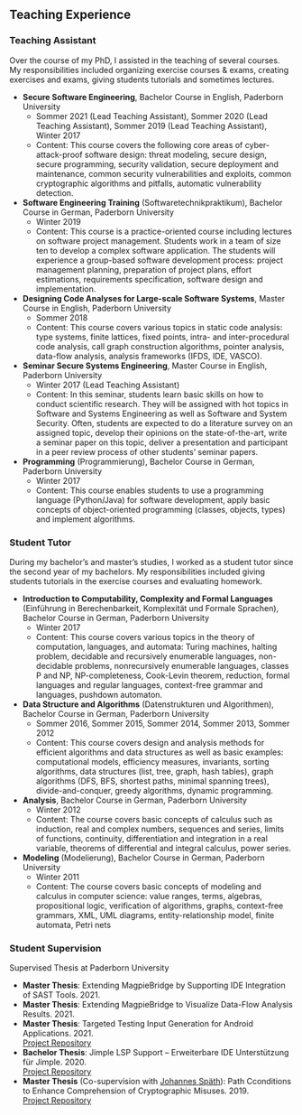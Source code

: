 ## Teaching Experience 
### Teaching Assistant
Over the course of my PhD, I assisted in the teaching of several courses. My responsibilities included organizing exercise courses & exams, creating exercises and exams, giving students tutorials and sometimes lectures.
- **Secure Software Engineering**, Bachelor Course in English, Paderborn University
  - Sommer 2021 (Lead Teaching Assistant), Sommer 2020 (Lead Teaching Assistant), Sommer 2019 (Lead Teaching Assistant), Winter 2017
  - Content: This course covers the following core areas of cyber-attack-proof software design: threat modeling, secure design, secure programming, security validation, secure deployment and maintenance, common security vulnerabilities and exploits, common cryptographic algorithms and pitfalls, automatic vulnerability detection.
- **Software Engineering Training** (Softwaretechnikpraktikum), Bachelor Course in German, Paderborn University
  - Winter 2019
  - Content: This course is a practice-oriented course including lectures on software project management. Students work in a team of size ten to develop a complex software application. The students will experience a group-based software development process: project management planning, preparation of project plans, effort estimations, requirements specification, software design and implementation.
- **Designing Code Analyses for Large-scale Software Systems**, Master Course in English, Paderborn University
  - Sommer 2018
  - Content: This course covers various topics in static code analysis: type systems, finite lattices, fixed points, intra- and inter-procedural code analysis, call graph construction algorithms, pointer analysis, data-flow analysis, analysis frameworks (IFDS, IDE, VASCO).
- **Seminar Secure Systems Engineering**, Master Course in English, Paderborn University
    - Winter 2017 (Lead Teaching Assistant)
    - Content: In this seminar, students learn basic skills on how to conduct scientific research. They will be assigned with hot topics in Software and Systems Engineering as well as Software and System Security. Often, students are expected to do a literature survey on an assigned topic, develop their opinions on the state-of-the-art, write a seminar paper on this topic, deliver a presentation and participant in a peer review process of other students’ seminar papers.
- **Programming** (Programmierung), Bachelor Course in German, Paderborn University
    - Winter 2017
    - Content: This course enables students to use a programming language (Python/Java) for software development, apply basic concepts of object-oriented programming (classes, objects, types) and implement algorithms.

### Student Tutor 
During my bachelor’s and master’s studies, I worked as a student tutor since the second year of my bachelors. My responsibilities included giving students tutorials in the exercise courses and evaluating homework.
- **Introduction to Computability, Complexity and Formal Languages** (Einführung in Berechenbarkeit, Komplexität und Formale Sprachen), Bachelor Course in German, Paderborn University
  - Winter 2017
  - Content: This course covers various topics in the theory of computation, languages, and automata: Turing machines, halting problem, decidable and recursively enumerable languages, non-decidable problems, nonrecursively enumerable languages, classes P and NP, NP-completeness, Cook-Levin theorem, reduction, formal languages and regular languages, context-free grammar and languages, pushdown automaton.
- **Data Structure and Algorithms** (Datenstrukturen und Algorithmen), Bachelor Course in German, Paderborn University
  - Sommer 2016, Sommer 2015, Sommer 2014, Sommer 2013, Sommer 2012
  - Content: This course covers design and analysis methods for efficient algorithms and data structures as well as basic examples: computational models, efficiency measures, invariants, sorting algorithms, data structures (list, tree, graph, hash tables), graph algorithms (DFS, BFS, shortest paths, minimal spanning trees), divide-and-conquer, greedy algorithms, dynamic programming.
- **Analysis**, Bachelor Course in German, Paderborn University
  - Winter 2012
  - Content: The course covers basic concepts of calculus such as induction, real and complex numbers, sequences and series, limits of functions, continuity, differentiation and integration in a real variable, theorems of differential and integral calculus, power series.
- **Modeling** (Modelierung), Bachelor Course in German, Paderborn University
  - Winter 2011
  - Content: The course covers basic concepts of modeling and calculus in computer science: value ranges, terms, algebras, propositional logic, verification of algorithms, graphs, context-free grammars, XML, UML diagrams, entity-relationship model, finite automata, Petri nets

### Student Supervision
Supervised Thesis at Paderborn University
- **Master Thesis**: Extending MagpieBridge by Supporting IDE Integration of SAST Tools. 2021.
- **Master Thesis**: Extending MagpieBridge to Visualize Data-Flow Analysis Results. 2021.
- **Master Thesis**: Targeted Testing Input Generation for Android Applications. 2021.<br>
  [Project Repository](https://github.com/fynnh/COVA-results)
- **Bachelor Thesis**: Jimple LSP Support – Erweiterbare IDE Unterstützung für Jimple. 2020.<br>
  [Project Repository](https://github.com/swissiety/JimpleLSP)
- **Master Thesis** (Co-supervision with [Johannes Späth](https://johspaeth.github.io)): Path Cconditions to Enhance Comprehension of Cryptographic Misuses. 2019.<br>
  [Project Repository](https://github.com/MagpieBridge/Masterarbeit-CogniCryptVSCode)
